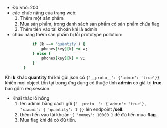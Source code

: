 * Độ khó: 200
* các chức năng của trang web: 
  1. Thêm một sản phẩm 
  2. Mua sản phẩm, trong danh sách sản phẩm có sản phẩm chứa flag
  3. Thêm tiền vào tài khoản khi là admin
* chức năng thêm sản phẩm bị lỗi prototype pollution:
```for (const [k, v] of Object.entries(value)) {
            if (k === 'quantity') {
                phones[key][k] += v;
            } else {
                phones[key][k] = v;
            }
        }
```
Khi **k** khác **quantity** thì khi gửi json có `{'__proto__': {'admin': 'true'}}` khiến mọi object tồn tại trong ứng dụng có thuộc tính **admin** có giá trị **true** bao gồm req.session.
* Khai thác lỗ hổng
   1. lên admin bằng cách gửi `{'__proto__': {'admin': 'true'}, 'xiaomi': { 'quantity': 1 }}`  lên endpoint **/sell**.
   2. thêm tiền vào tài khoản: `{ 'money': 10000 }` để đủ tiền mua **flag**.
   3. Mua flag khi đã có đủ tiền.
